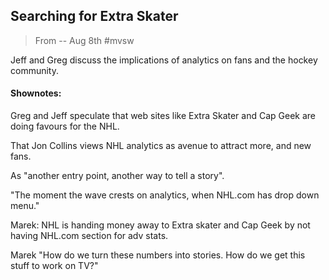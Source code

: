 ## Searching for Extra Skater

> From -- Aug 8th #mvsw 

Jeff and Greg discuss the implications of analytics on fans and the hockey community.  

#### Shownotes: 

Greg and Jeff speculate that web sites like Extra Skater and Cap Geek are doing favours for the NHL.

That Jon Collins views NHL analytics as avenue to attract more, and new fans.

As "another entry point, another way to tell a story".

"The moment the wave crests on analytics, when NHL.com has drop down menu."

Marek: NHL is handing money away to Extra skater and Cap Geek by not having NHL.com section for adv stats.

Marek "How do we turn these numbers into stories.   How do we get this stuff to work on TV?"

